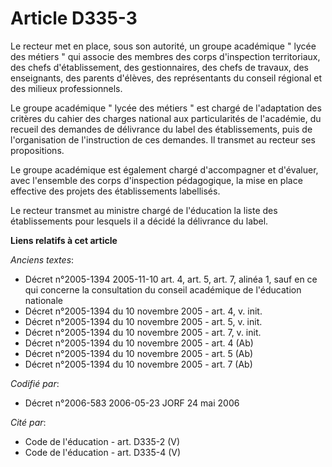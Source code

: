 # Article D335-3

Le recteur met en place, sous son autorité, un groupe académique " lycée des métiers " qui associe des membres des corps
d'inspection territoriaux, des chefs d'établissement, des gestionnaires, des chefs de travaux, des enseignants, des parents
d'élèves, des représentants du conseil régional et des milieux professionnels.

Le groupe académique " lycée des métiers " est chargé de l'adaptation des critères du cahier des charges national aux
particularités de l'académie, du recueil des demandes de délivrance du label des établissements, puis de l'organisation de
l'instruction de ces demandes. Il transmet au recteur ses propositions.

Le groupe académique est également chargé d'accompagner et d'évaluer, avec l'ensemble des corps d'inspection pédagogique, la
mise en place effective des projets des établissements labellisés.

Le recteur transmet au ministre chargé de l'éducation la liste des établissements pour lesquels il a décidé la délivrance du
label.

**Liens relatifs à cet article**

_Anciens textes_:

  - Décret n°2005-1394 2005-11-10 art. 4, art. 5, art. 7, alinéa 1, sauf en ce qui concerne la consultation du conseil académique de l'éducation nationale
  - Décret n°2005-1394 du 10 novembre 2005 - art. 4, v. init.
  - Décret n°2005-1394 du 10 novembre 2005 - art. 5, v. init.
  - Décret n°2005-1394 du 10 novembre 2005 - art. 7, v. init.
  - Décret n°2005-1394 du 10 novembre 2005 - art. 4 (Ab)
  - Décret n°2005-1394 du 10 novembre 2005 - art. 5 (Ab)
  - Décret n°2005-1394 du 10 novembre 2005 - art. 7 (Ab)

_Codifié par_:

  - Décret n°2006-583 2006-05-23 JORF 24 mai 2006

_Cité par_:

  - Code de l'éducation - art. D335-2 (V)
  - Code de l'éducation - art. D335-4 (V)
